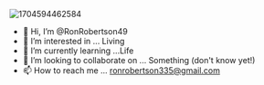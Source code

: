 ![1704594462584](https://github.com/RonRobertson49/RonRobertson49/assets/155919745/c7f9177a-4bee-43c6-b982-8dd2e4ab6bbd)

- 👋 Hi, I’m @RonRobertson49
- 👀 I’m interested in ... Living 
- 🌱 I’m currently learning ...Life
- 💞️ I’m looking to collaborate on ... Something (don't know yet!)
- 📫 How to reach me ... ronrobertson335@gmail.com

<!---
RonRobertson49 is a ✨ special ✨ repository because its `README.md` (this file) appears on your GitHub profile.
You can click the Preview link to take a look at your changes.
--->
